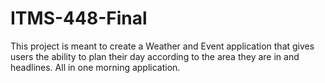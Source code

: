 # ITMS-448-Final

This project is meant to create a Weather and Event application that gives users the ability to plan their day according to the area they are in and headlines. All in one morning application.